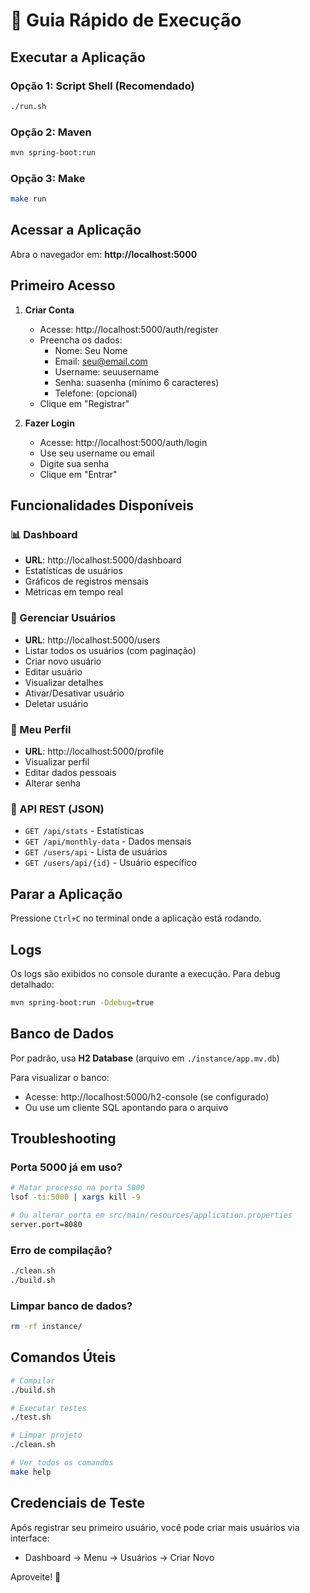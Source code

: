 # 🚀 Guia Rápido de Execução

## Executar a Aplicação

### Opção 1: Script Shell (Recomendado)
```bash
./run.sh
```

### Opção 2: Maven
```bash
mvn spring-boot:run
```

### Opção 3: Make
```bash
make run
```

## Acessar a Aplicação

Abra o navegador em: **http://localhost:5000**

## Primeiro Acesso

1. **Criar Conta**
   - Acesse: http://localhost:5000/auth/register
   - Preencha os dados:
     - Nome: Seu Nome
     - Email: seu@email.com
     - Username: seuusername
     - Senha: suasenha (mínimo 6 caracteres)
     - Telefone: (opcional)
   - Clique em "Registrar"

2. **Fazer Login**
   - Acesse: http://localhost:5000/auth/login
   - Use seu username ou email
   - Digite sua senha
   - Clique em "Entrar"

## Funcionalidades Disponíveis

### 📊 Dashboard
- **URL**: http://localhost:5000/dashboard
- Estatísticas de usuários
- Gráficos de registros mensais
- Métricas em tempo real

### 👥 Gerenciar Usuários
- **URL**: http://localhost:5000/users
- Listar todos os usuários (com paginação)
- Criar novo usuário
- Editar usuário
- Visualizar detalhes
- Ativar/Desativar usuário
- Deletar usuário

### 👤 Meu Perfil
- **URL**: http://localhost:5000/profile
- Visualizar perfil
- Editar dados pessoais
- Alterar senha

### 🔌 API REST (JSON)
- `GET /api/stats` - Estatísticas
- `GET /api/monthly-data` - Dados mensais
- `GET /users/api` - Lista de usuários
- `GET /users/api/{id}` - Usuário específico

## Parar a Aplicação

Pressione `Ctrl+C` no terminal onde a aplicação está rodando.

## Logs

Os logs são exibidos no console durante a execução. Para debug detalhado:

```bash
mvn spring-boot:run -Ddebug=true
```

## Banco de Dados

Por padrão, usa **H2 Database** (arquivo em `./instance/app.mv.db`)

Para visualizar o banco:
- Acesse: http://localhost:5000/h2-console (se configurado)
- Ou use um cliente SQL apontando para o arquivo

## Troubleshooting

### Porta 5000 já em uso?
```bash
# Matar processo na porta 5000
lsof -ti:5000 | xargs kill -9

# Ou alterar porta em src/main/resources/application.properties
server.port=8080
```

### Erro de compilação?
```bash
./clean.sh
./build.sh
```

### Limpar banco de dados?
```bash
rm -rf instance/
```

## Comandos Úteis

```bash
# Compilar
./build.sh

# Executar testes
./test.sh

# Limpar projeto
./clean.sh

# Ver todos os comandos
make help
```

## Credenciais de Teste

Após registrar seu primeiro usuário, você pode criar mais usuários via interface:
- Dashboard → Menu → Usuários → Criar Novo

Aproveite! 🎉

